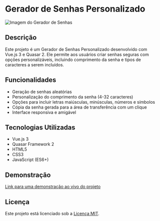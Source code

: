 # Gerador de Senhas Personalizado

![Imagem do Gerador de Senhas](https://i.ibb.co/QDdvMJ3/imagem-Gerador-Senha.jpg)

## Descrição

Este projeto é um Gerador de Senhas Personalizado desenvolvido com Vue.js 3 e Quasar 2. Ele permite aos usuários criar senhas seguras com opções personalizáveis, incluindo comprimento da senha e tipos de caracteres a serem incluídos.

## Funcionalidades

- Geração de senhas aleatórias
- Personalização do comprimento da senha (4-32 caracteres)
- Opções para incluir letras maiúsculas, minúsculas, números e símbolos
- Cópia da senha gerada para a área de transferência com um clique
- Interface responsiva e amigável

## Tecnologias Utilizadas

- Vue.js 3
- Quasar Framework 2
- HTML5
- CSS3
- JavaScript (ES6+)

## Demonstração

[Link para uma demonstração ao vivo do projeto](https://andremts-gerador-senha.surge.sh/)

## Licença

Este projeto está licenciado sob a [Licença MIT](LICENSE).
